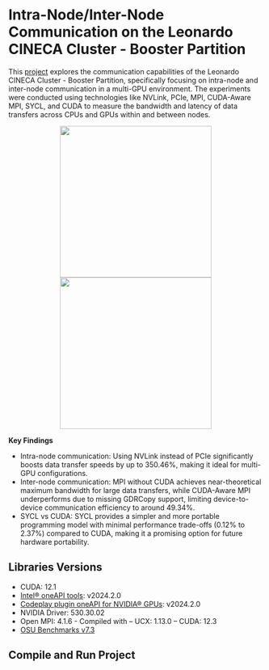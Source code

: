 # Intra-Node/Inter-Node Communication on the Leonardo CINECA Cluster - Booster Partition

This [project](https://github.com/y3rbiadit0/hpc-final-project/blob/main/report/intra_inter_node_communication_leonardo_cineca_cluster.pdf) explores the communication capabilities of the Leonardo CINECA Cluster - Booster Partition, specifically focusing on intra-node and inter-node communication in a multi-GPU environment. The experiments were conducted using technologies like NVLink, PCIe, MPI, CUDA-Aware MPI, SYCL, and CUDA to measure the bandwidth and latency of data transfers across CPUs and GPUs within and between nodes.
<div align="center">
  <p float="left">
    <img src="https://github.com/user-attachments/assets/ec353395-c97c-443c-bd80-bc4210400ee7" height="300" />
    <img src="https://github.com/user-attachments/assets/97377bdd-012c-4537-a478-ad985721e66f" height="300" />
  </p>
</div>

**Key Findings**

- Intra-node communication: Using NVLink instead of PCIe significantly boosts data transfer speeds by up to 350.46%, making it ideal for multi-GPU configurations.
- Inter-node communication: MPI without CUDA achieves near-theoretical maximum bandwidth for large data transfers, while CUDA-Aware MPI underperforms due to missing GDRCopy support, limiting device-to-device communication efficiency to around 49.34%.
- SYCL vs CUDA: SYCL provides a simpler and more portable programming model with minimal performance trade-offs (0.12% to 2.37%) compared to CUDA, making it a promising option for future hardware portability.


## Libraries Versions
- CUDA: 12.1
- [Intel® oneAPI tools](https://www.intel.com/content/www/us/en/developer/tools/oneapi/toolkits.html): v2024.2.0
- [Codeplay plugin oneAPI for NVIDIA® GPUs](https://developer.codeplay.com/products/oneapi/nvidia/2024.2.1/guides/index): v2024.2.0
- NVIDIA Driver: 530.30.02
- Open MPI: 4.1.6 - Compiled with
  – UCX: 1.13.0
  – CUDA: 12.3
- [OSU Benchmarks v7.3](https://mvapich.cse.ohio-state.edu/benchmarks/)

## Compile and Run Project
